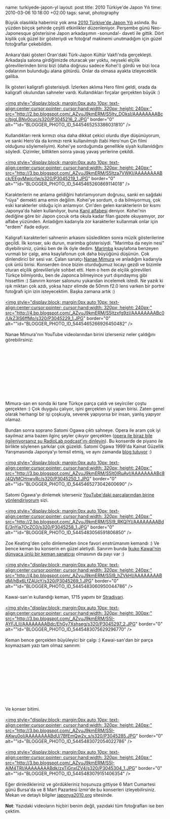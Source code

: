 name: turkiyede-japon-yl
layout: post
title: 2010 Türkiye'de Japon Yılı
time: 2010-03-06 10:18:00 +02:00
tags: sanat, photography

Büyük olasılıkla haberiniz yok ama <a href="http://www.tr.emb-japan.go.jp/Japonya2010/index.html">2010 Türkiye'de Japon Yılı</a> aslında. Bu yüzden birçok şehirde çeşitli etkinlikler düzenleniyor. Perşembe günü Neo-Japonesque gösterisine Japon arkadaşımın -sonunda!- daveti ile gittik. Dört kişilik çok güzel bir gösteriydi ve fotoğraf makinemi unutmadığım için güzel fotoğraflar çekebildim. <br /><br />Ankara'daki gösteri Oran'daki Türk-Japon Kültür Vakfı'nda gerçekleşti. Arkadaşla salona girdiğimizde oturacak yer yoktu, neyseki elçilik görevlilerinden birisi bizi (daha doğrusu sadece Kohei'i) gördü ve bizi loca odalarının bulunduğu alana götürdü. Onlar da olmasa ayakta izleyecektik galiba.<br /><br />İlk gösteri kaligrafi gösterisiydi. İzlerken aklıma Hero filmi geldi, orada da kaligrafi okulundan sahneler vardı. Kullandıkları fırçalar gerçekten büyük :)<br /><br /><a href="http://2.bp.blogspot.com/_AZvuJ9kmERM/S5Ity_DOksI/AAAAAAAABcc/bjgLBNv0cuc/s1600-h/P3045216_2.JPG"><img style="display:block; margin:0px auto 10px; text-align:center;cursor:pointer; cursor:hand;width: 320px; height: 240px;" src="http://2.bp.blogspot.com/_AZvuJ9kmERM/S5Ity_DOksI/AAAAAAAABcc/bjgLBNv0cuc/s320/P3045216_2.JPG" border="0" alt=""id="BLOGGER_PHOTO_ID_5445465253386031810" /></a><br /><br />Kullandıkları renk kırmızı olsa daha dikkat çekici olurdu diye düşünüyorum, ve sanki Hero'da da kırmızı renk kullanılmıştı (tabi Hero'nun Çin filmi olduğunu söylemeliyim). Kohei'ye sorduğumda genellikle siyah kullanıldığını söyledi. Çizimler, bittikten sonra yavaş yavaş yerlerine çekildi.<br /><br /><a href="http://3.bp.blogspot.com/_AZvuJ9kmERM/S5Itza7VWKI/AAAAAAAABck/EEgyMwicrIw/s1600-h/P3045219_1.JPG"><img style="display:block; margin:0px auto 10px; text-align:center;cursor:pointer; cursor:hand;width: 320px; height: 240px;" src="http://3.bp.blogspot.com/_AZvuJ9kmERM/S5Itza7VWKI/AAAAAAAABck/EEgyMwicrIw/s320/P3045219_1.JPG" border="0" alt=""id="BLOGGER_PHOTO_ID_5445465260869114018" /></a><br /><br />Karakterlerin ne anlama geldiğini hatırlamıyorum doğrusu, sanki en sağdaki "rüya" demekti ama emin değilim. Kohei'ye sordum, o da bilmiyormuş, çok eski karakterler olduğu için anlamıyor. Çin'den gelen karakterlerin bir kısmı Japonya'da halen kullanılıyor, buna <a href="http://en.wikipedia.org/wiki/Kanji">Kanji alfabesi</a> deniyor. Kohei'nin dediğine göre bir Japon çocuk orta okula kadar filan gazete okuyamıyor, zor alfabe yüzünden. Anladığım kadarıyla zor karakterler kullanmak onlar için "erdem" ifade ediyor.<br /><br />Kaligrafi karakterleri sahnenin arkasını süsledikten sonra müzik gösterilerine geçildi. İlk konser, sıkı durun, marimba gösterisiydi. "Marimba da neyin nesi" diyebilirsiniz, çünkü ben de ilk öyle dedim. <a href="http://en.wikipedia.org/wiki/Marimba">Marimba</a> ksaylafona benzeyen vurmalı bir çalgı, ama ksaylafonun çok daha büyüğünü düşünün. Çok dinlendirici bir sesi var. Çalan sanatçı <a href="http://www.nanaemimura.com/en/index.html">Nanae Mimura</a> ve anladığım kadarıyla çok ünlü birisi. Konserden önce bizim oturduğumuz locayı gezdi ve bizimle oturan elçilik görevlileriyle sohbet etti. Hem o hem de elçilik görevlileri Türkçe bilmiyordu, ben de Japonca bilmeyince yurt dışındaymış gibi hissettim :) Sanırım konser salonunu yukarıdan incelemek istedi. Ne yazık ki ışık miktarı çok azdı, yoksa hazır elimde de 50mm f2.0 lens varken bir portre fotoğrafı için izin isteyecektim. Başka zamana artık :)<br /><br /><a href="http://4.bp.blogspot.com/_AZvuJ9kmERM/S5Itzxfg9zI/AAAAAAAABc0/UkZ3lS6ffMo/s1600-h/P3045229_1.JPG"><img style="display:block; margin:0px auto 10px; text-align:center;cursor:pointer; cursor:hand;width: 320px; height: 240px;" src="http://4.bp.blogspot.com/_AZvuJ9kmERM/S5Itzxfg9zI/AAAAAAAABc0/UkZ3lS6ffMo/s320/P3045229_1.JPG" border="0" alt=""id="BLOGGER_PHOTO_ID_5445465266926450482" /></a><br /><br />Nanae Mimura'nın YouTube videolarından birini izlerseniz neler çaldığını görebilirsiniz:<br /><br /><object><param name="movie" value="http://www.youtube.com/v/dacvS52_0Cs&hl=en_US&fs=1&"></param><param name="allowFullScreen" value="true"></param><param name="allowscriptaccess" value="always"></param><embed src="http://www.youtube.com/v/dacvS52_0Cs&hl=en_US&fs=1&" type="application/x-shockwave-flash" allowscriptaccess="always" allowfullscreen="true"></embed></object><br /><br />Mimura-san en sonda iki tane Türkçe parça çaldı ve seyirciler çoştu gerçekten :) Çok duygulu çalıyor, işini gerçekten iyi yapan birisi. Zaten genel olarak herhangi bir işi çoşkuyla, severek yapıyorsa bir insan, yanlış yapıyor olamaz.<br /><br />Bundan sonra soprano Satomi Ogawa çıktı sahneye. Opera ile aram çok iyi sayılmaz ama bazen ilginç şeyler çıkıyor gerçekten (<a href="http://www.wnyc.org/music/articles/27256">opera ile biraz bile ilgileniyorsanız şu RadioLab podcast'ını dinleyin</a>). Bu konserde de piyano ile birlikte söylenen şarkılar çok güzeldi. Satomi Ogawa 1999'da Kainat Güzellik Yarışmasında Japonya'yı temsil etmiş, ve aynı zamanda <a href="http://satomiogawa.blogspot.com/">blog tutuyor</a> :) <br /><br /><a href="http://3.bp.blogspot.com/_AZvuJ9kmERM/S5It0IRuAvI/AAAAAAAABc8/4QVMCHnwyRc/s1600-h/P3045250_1.JPG"><img style="display:block; margin:0px auto 10px; text-align:center;cursor:pointer; cursor:hand;width: 320px; height: 240px;" src="http://3.bp.blogspot.com/_AZvuJ9kmERM/S5It0IRuAvI/AAAAAAAABc8/4QVMCHnwyRc/s320/P3045250_1.JPG" border="0" alt=""id="BLOGGER_PHOTO_ID_5445465273042600690" /></a><br /><br />Satomi Ogawa'yı dinlemek isterseniz <a href="http://www.youtube.com/watch?v=q4fbVPD5PWg">YouTube'daki parçalarından birine yönlendiriyorum</a> sizi.<br /><br /><a href="http://2.bp.blogspot.com/_AZvuJ9kmERM/S5I9_RKQIYI/AAAAAAAABdE/3nYia7OcZC0/s1600-h/P3045258_1.JPG"><img style="display:block; margin:0px auto 10px; text-align:center;cursor:pointer; cursor:hand;width: 320px; height: 240px;" src="http://2.bp.blogspot.com/_AZvuJ9kmERM/S5I9_RKQIYI/AAAAAAAABdE/3nYia7OcZC0/s320/P3045258_1.JPG" border="0" alt=""id="BLOGGER_PHOTO_ID_5445483056591806850" /></a><br /><br />Zoe Keating'den çello dinlemeden önce favori enstrümanım kemandı :) Ve bence keman bu konserin en güzel aletiydi. Sanırım bunda <a href="http://www.ikukokawai.com/">İkuko Kawai'nin dünyaca ünlü bir keman sanatçısı</a> olmasının da payı var :)<br /><br /><a href="http://4.bp.blogspot.com/_AZvuJ9kmERM/S5I9_hZVkHI/AAAAAAAABdM/hBx6LfZAUcY/s1600-h/P3045269_1.JPG"><img style="display:block; margin:0px auto 10px; text-align:center;cursor:pointer; cursor:hand;width: 320px; height: 240px;" src="http://4.bp.blogspot.com/_AZvuJ9kmERM/S5I9_hZVkHI/AAAAAAAABdM/hBx6LfZAUcY/s320/P3045269_1.JPG" border="0" alt=""id="BLOGGER_PHOTO_ID_5445483060950044786" /></a><br /><br />Kawai-san'ın kullandığı keman, 1715 yapımı bir <a href="http://en.wikipedia.org/wiki/Stradivari">Stradivari</a>.<br /><br /><a href="http://3.bp.blogspot.com/_AZvuJ9kmERM/S5I-AYFJLII/AAAAAAAABdc/EhGy7Xshseg/s1600-h/P3045297_2.JPG"><img style="display:block; margin:0px auto 10px; text-align:center;cursor:pointer; cursor:hand;width: 320px; height: 300px;" src="http://3.bp.blogspot.com/_AZvuJ9kmERM/S5I-AYFJLII/AAAAAAAABdc/EhGy7Xshseg/s320/P3045297_2.JPG" border="0" alt=""id="BLOGGER_PHOTO_ID_5445483075629296770" /></a><br /><br />Keman bence gerçekten büyüleyici bir çalgı :) Kawai-san'dan bir parça koymazsam yazı tam olmaz sanırım:<br /><br /><object><param name="movie" value="http://www.youtube.com/v/kEl9tgVIheo&hl=en_US&fs=1&"></param><param name="allowFullScreen" value="true"></param><param name="allowscriptaccess" value="always"></param><embed src="http://www.youtube.com/v/kEl9tgVIheo&hl=en_US&fs=1&" type="application/x-shockwave-flash" allowscriptaccess="always" allowfullscreen="true"></embed></object><br /><br />Ve konser bitimi.<br /><br /><a href="http://3.bp.blogspot.com/_AZvuJ9kmERM/S5I-AKwu0oI/AAAAAAAABdU/7BfEmQw2v_s/s1600-h/P3045285.JPG"><img style="display:block; margin:0px auto 10px; text-align:center;cursor:pointer; cursor:hand;width: 320px; height: 240px;" src="http://3.bp.blogspot.com/_AZvuJ9kmERM/S5I-AKwu0oI/AAAAAAAABdU/7BfEmQw2v_s/s320/P3045285.JPG" border="0" alt=""id="BLOGGER_PHOTO_ID_5445483072054022786" /></a><br /><br /><a href="http://3.bp.blogspot.com/_AZvuJ9kmERM/S5I-AlM4TRI/AAAAAAAABdk/zxTiGnxIZV4/s1600-h/P3045304_1.JPG"><img style="display:block; margin:0px auto 10px; text-align:center;cursor:pointer; cursor:hand;width: 320px; height: 240px;" src="http://3.bp.blogspot.com/_AZvuJ9kmERM/S5I-AlM4TRI/AAAAAAAABdk/zxTiGnxIZV4/s320/P3045304_1.JPG" border="0" alt=""id="BLOGGER_PHOTO_ID_5445483079151406354" /></a><br /><br />Eğer dinledikleriniz ve gördükleriniz hoşunuza gittiyse 6 Mart Cumartesi günü Bursa'da ve 8 Mart Pazartesi İzmir'de bu konserleri izleyebilirsiniz. Mekan ve detaylı bilgiler  <a href="http://www.japonya2010.org">japonya2010.org</a> sitesinde.<br /><br /><span style="font-weight:bold;">Not</span>: Yazıdaki videoların hiçbiri benim değil, yazıdaki tüm fotoğrafları ise ben çektim.
